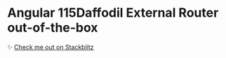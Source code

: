 # Angular 115Daffodil External Router out-of-the-box

:sparkles: [Check me out on Stackblitz](https://stackblitz.com/github/graycoreio/stackblitz-projects/tree/main/ng15-daffodil-external-router)